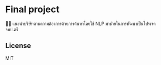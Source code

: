 # Final project

🧑‍💻 แนะนำบริษัทตามความต้องการด้วยการค้นหาโดยใช้ NLP มาช่วยในการพัฒนาเป็นโปรเจคจบป.ตรี

## License

MIT
